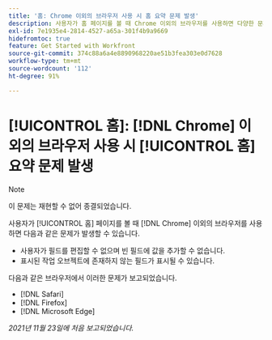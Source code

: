 ```yaml
---
title: '홈: Chrome 이외의 브라우저 사용 시 홈 요약 문제 발생'
description: 사용자가 홈 페이지를 볼 때 Chrome 이외의 브라우저를 사용하면 다양한 문제가 발생할 수 있습니다.
exl-id: 7e1935e4-2814-4527-a65a-301f4b9a9669
hidefromtoc: true
feature: Get Started with Workfront
source-git-commit: 374c88a6a4e8890968220ae51b3fea303e0d7628
workflow-type: tm+mt
source-wordcount: '112'
ht-degree: 91%

---
```


# [!UICONTROL 홈]: [!DNL Chrome] 이외의 브라우저 사용 시 [!UICONTROL 홈] 요약 문제 발생

>[!NOTE]
>
>이 문제는 재현할 수 없어 종결되었습니다.


사용자가 [!UICONTROL 홈] 페이지를 볼 때 [!DNL Chrome] 이외의 브라우저를 사용하면 다음과 같은 문제가 발생할 수 있습니다.

* 사용자가 필드를 편집할 수 없으며 빈 필드에 값을 추가할 수 없습니다.
* 표시된 작업 오브젝트에 존재하지 않는 필드가 표시될 수 있습니다.

다음과 같은 브라우저에서 이러한 문제가 보고되었습니다.

* [!DNL Safari]
* [!DNL Firefox]
* [!DNL Microsoft Edge]

_2021년 11월 23일에 처음 보고되었습니다._

